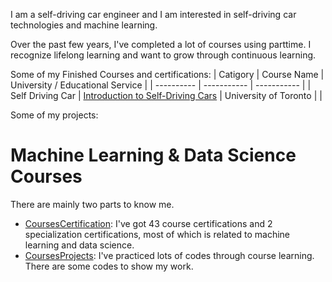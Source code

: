 I am a self-driving car engineer and I am interested in self-driving car technologies and machine learning.

Over the past few years, I've completed a lot of courses using parttime. I recognize lifelong learning and want to grow through continuous learning.

Some of my Finished Courses and certifications:
| Catigory      | Course Name     | University / Educational Service     | 
| ---------- | ----------- | ----------- |
| Self Driving Car   | [Introduction to Self-Driving Cars](./CourseCertification/MachineLearning/SelfDrivingCar_UofT_Intro.pdf)     | University of Toronto   | |


Some of my projects:


# Machine Learning & Data Science Courses

There are mainly two parts to know me.

- [CoursesCertification](/CoursesCertification): I've got 43 course certifications and 2 specialization certifications, most of which is related to machine learning and data science.
- [CoursesProjects](/CoursesProjects): I've practiced lots of codes through course learning. There are some codes to show my work.


